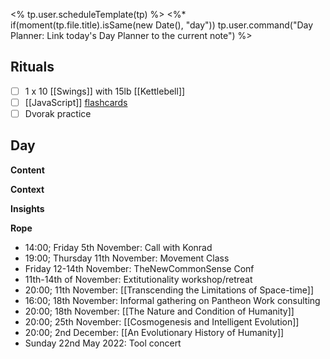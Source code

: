 <% tp.user.scheduleTemplate(tp) %>
<%* if(moment(tp.file.title).isSame(new Date(), "day")) tp.user.command("Day Planner: Link today's Day Planner to the current note") %>

## Rituals
- [ ] 1 x 10 [[Swings]] with 15lb [[Kettlebell]]
- [ ] [[JavaScript]] [flashcards](https://flash.learnprogramming.online/home)
- [ ] Dvorak practice

## Day
**Content**


**Context**


**Insights**


**Rope**
- 14:00; Friday 5th November: Call with Konrad
- 19:00; Thursday 11th November: Movement Class
- Friday 12-14th November: TheNewCommonSense Conf
- 11th-14th of November: Extitutionality workshop/retreat
- 20:00; 11th November: [[Transcending the Limitations of Space-time]]
- 16:00; 18th November: Informal gathering on Pantheon Work consulting
- 20:00; 18th November: [[The Nature and Condition of Humanity]]
- 20:00; 25th November: [[Cosmogenesis and Intelligent Evolution]]
- 20:00; 2nd December: [[An Evolutionary History of Humanity]]
- Sunday 22nd May 2022: Tool concert